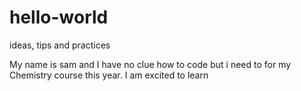 # hello-world
ideas, tips and practices 

My name is sam and I have no clue how to code but i need to for my Chemistry course this year. I am excited to learn 
